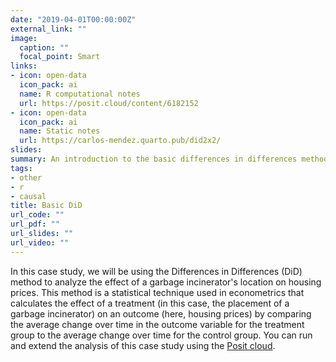 ```yaml
---
date: "2019-04-01T00:00:00Z"
external_link: ""
image:
  caption: ""
  focal_point: Smart
links:
- icon: open-data
  icon_pack: ai
  name: R computational notes
  url: https://posit.cloud/content/6182152
- icon: open-data
  icon_pack: ai
  name: Static notes
  url: https://carlos-mendez.quarto.pub/did2x2/
slides: 
summary: An introduction to the basic differences in differences method using the classical incenerator example of Kiel and McClain (1995)
tags:
- other
- r
- causal
title: Basic DiD
url_code: ""
url_pdf: ""
url_slides: ""
url_video: ""
---
```


In this case study, we will be using the Differences in Differences (DiD) method to analyze the effect of a garbage incinerator's location on housing prices. This method is a statistical technique used in econometrics that calculates the effect of a treatment (in this case, the placement of a garbage incinerator) on an outcome (here, housing prices) by comparing the average change over time in the outcome variable for the treatment group to the average change over time for the control group. You can run and extend the analysis of this case study using the [Posit cloud](https://posit.cloud/content/6182152).
